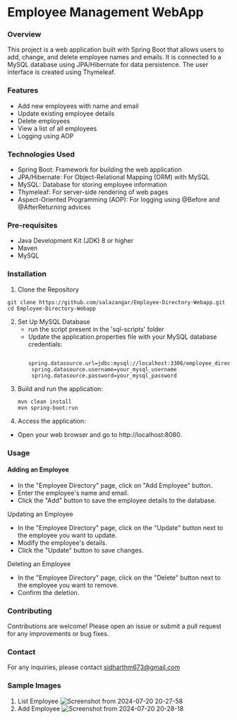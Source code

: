 # Employee Management WebApp

### Overview
This project is a web application built with Spring Boot that allows users to add, change, and delete employee names and emails. It is connected to a MySQL database using JPA/Hibernate for data persistence. The user interface is created using Thymeleaf.

### Features
- Add new employees with name and email
- Update existing employee details
- Delete employees
- View a list of all employees
- Logging using AOP

### Technologies Used
- Spring Boot: Framework for building the web application
- JPA/Hibernate: For Object-Relational Mapping (ORM) with MySQL
- MySQL: Database for storing employee information
- Thymeleaf: For server-side rendering of web pages
- Aspect-Oriented Programming (AOP): For logging using @Before and @AfterReturning advices

### Pre-requisites
- Java Development Kit (JDK) 8 or higher
- Maven
- MySQL

### Installation
1. Clone the Repository
```
git clone https://github.com/salazangar/Employee-Directory-Webapp.git
cd Employee-Directory-Webapp
```
2. Set Up MySQL Database
   - run the script present in the 'sql-scripts' folder
   - Update the application.properties file with your MySQL database credentials:
     ```
       spring.datasource.url=jdbc:mysql://localhost:3306/employee_directory
      spring.datasource.username=your_mysql_username
      spring.datasource.password=your_mysql_password
     ```
3. Build and run the application:
   ```
   mvn clean install
   mvn spring-boot:run
   ```
4. Access the application:
- Open your web browser and go to http://localhost:8080.

### Usage
#### Adding an Employee

- In the "Employee Directory" page, click on "Add Employee" button. 
- Enter the employee's name and email.
- Click the "Add" button to save the employee details to the database.

Updating an Employee
- In the "Employee Directory" page, click on the "Update" button next to the employee you want to update.
- Modify the employee's details.
- Click the "Update" button to save changes.

Deleting an Employee
- In the "Employee Directory" page, click on the "Delete" button next to the employee you want to remove.
- Confirm the deletion.

### Contributing

Contributions are welcome! Please open an issue or submit a pull request for any improvements or bug fixes.

### Contact

For any inquiries, please contact sidharthm673@gmail.com

### Sample Images
1. List Employee
   ![Screenshot from 2024-07-20 20-27-58](https://github.com/user-attachments/assets/4d900cd8-584a-48d4-b55f-6d68d9ef4a13)
2. Add Employee
   ![Screenshot from 2024-07-20 20-28-18](https://github.com/user-attachments/assets/f2bca7fa-3c6c-4d52-aaf5-83df5dad461c)










